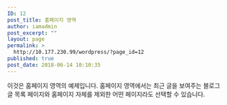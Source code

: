 ```yaml
---
ID: 12
post_title: 홈페이지 영역
author: iamadmin
post_excerpt: ""
layout: page
permalink: >
  http://10.177.230.99/wordpress/?page_id=12
published: true
post_date: 2018-06-14 10:10:35
---
```

이것은 홈페이지 영역의 예제입니다. 홈페이지 영역에서는 최근 글을 보여주는 블로그 글 목록 페이지와 홈페이지 자체를 제외한 어떤 페이지라도 선택할 수 있습니다.